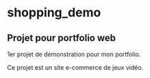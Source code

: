 # shopping_demo
## Projet pour portfolio web

1er projet de démonstration pour mon portfolio.

Ce projet est un site e-commerce de jeux vidéo.
